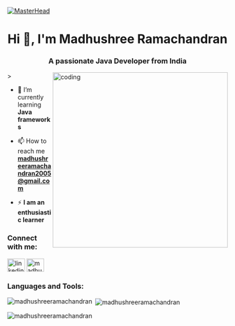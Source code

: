 [![MasterHead](https://1.bp.blogspot.com/-7A4WynwLsMw/XbBpCXG8fHI/AAAAAAAAMt4/uOa1bpLskYgrwGbllhSu2SDj_Mig8SXJQCLcBGAsYHQ/s1600/2000_600px.gif)](https://rishavchanda.io)

<h1 align="center">Hi 👋, I'm Madhushree Ramachandran</h1>
<h3 align="center">A passionate Java Developer from India</h3>
<img align="right" alt="coding" width="400" src="https://mir-s3-cdn-cf.behance.net/project_modules/disp/601014116770475.6068beff4640a.gif">
>


- 🌱 I’m currently learning **Java frameworks**

- 📫 How to reach me **madhushreeramachandran2005@gmail.com**

- ⚡  **I am an enthusiastic learner**

<h3 align="left">Connect with me:</h3>
<p align="left">
<a href="https://linkedin.com/in/linkedin.com/madhushree-ramachandran" target="blank"><img align="center" src="https://raw.githubusercontent.com/rahuldkjain/github-profile-readme-generator/master/src/images/icons/Social/linked-in-alt.svg" alt="linkedin.com/madhushree-ramachandran" height="30" width="40" /></a>
<a href="https://instagram.com/madhushreeramachandran" target="blank"><img align="center" src="https://raw.githubusercontent.com/rahuldkjain/github-profile-readme-generator/master/src/images/icons/Social/instagram.svg" alt="madhushreeramachandran" height="30" width="40" /></a>
</p>

<h3 align="left">Languages and Tools:</h3>


<p><img align="left" src="https://github-readme-stats.vercel.app/api/top-langs?username=madhushreeramachandran&show_icons=true&locale=en&layout=compact" alt="madhushreeramachandran" /></p>

<p>&nbsp;<img align="center" src="https://github-readme-stats.vercel.app/api?username=madhushreeramachandran&show_icons=true&locale=en" alt="madhushreeramachandran" /></p>

<p><img align="center" src="https://github-readme-streak-stats.herokuapp.com/?user=madhushreeramachandran&" alt="madhushreeramachandran" /></p>
